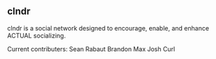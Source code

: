 clndr
-----

clndr is a social network designed to encourage, enable, and enhance ACTUAL socializing.

Current contributers:
Sean Rabaut
Brandon Max
Josh Curl
